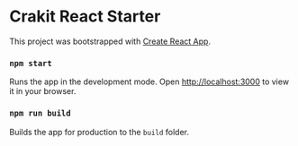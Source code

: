# Crakit React Starter

This project was bootstrapped with [Create React App](https://github.com/facebook/create-react-app).

### `npm start`

Runs the app in the development mode. Open [http://localhost:3000](http://localhost:3000) to view it in your browser.

### `npm run build`

Builds the app for production to the `build` folder.
